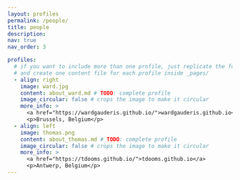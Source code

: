 ```yaml
---
layout: profiles
permalink: /people/
title: people
description:
nav: true
nav_order: 3

profiles:
  # if you want to include more than one profile, just replicate the following block
  # and create one content file for each profile inside _pages/
  - align: right
    image: ward.jpg
    content: about_ward.md # TODO: complete profile
    image_circular: false # crops the image to make it circular
    more_info: >
      <a href="https://wardgauderis.github.io/">wardgauderis.github.io</a>
      <p>Brussels, Belgium</p>
  - align: left
    image: thomas.png
    content: about_thomas.md # TODO: complete profile
    image_circular: false # crops the image to make it circular
    more_info: >
      <a href="https://tdooms.github.io/">tdooms.github.io</a>
      <p>Antwerp, Belgium</p>
---
```

